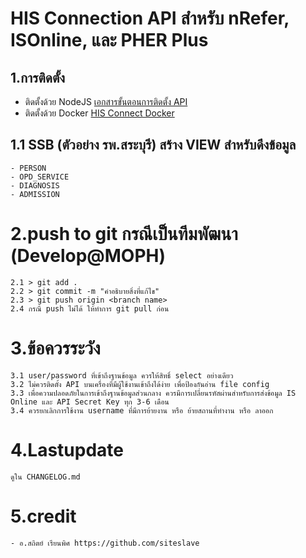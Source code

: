 # HIS Connection API สำหรับ nRefer, ISOnline, และ PHER Plus

## 1.การติดตั้ง
 - ติดตั้งด้วย NodeJS [เอกสารขั้นตอนการติดตั้ง API](https://connect.moph.go.th/pher-plus/#/main/link)
 - ติดตั้งด้วย Docker [HIS Connect Docker](https://hub.docker.com/r/superpck/his-connect)

## 1.1 SSB (ตัวอย่าง รพ.สระบุรี) สร้าง VIEW สำหรับดึงข้อมูล
```
- PERSON
- OPD_SERVICE
- DIAGNOSIS
- ADMISSION
```

# 2.push to git กรณีเป็นทีมพัฒนา (Develop@MOPH)
```
2.1 > git add .
2.2 > git commit -m "คำอธิบายสิ่งที่แก้ไข"
2.3 > git push origin <branch name>
2.4 กรณี push ไม่ได้ ให้ทำการ git pull ก่อน
```

# 3.ข้อควรระวัง
```
3.1 user/password ที่เข้าถึงฐานข้อมูล ควรให้สิทธิ์ select อย่างเดียว
3.2 ไม่ควรติดตั้ง API บนเครื่องที่มีผู้ใช้งานเข้าถึงได้ง่าย เพื่อป้องกันอ่าน file config
3.3 เพื่อความปลอดภัยในการเข้าถึงฐานข้อมูลส่วนกลาง ควรมีการเปลี่ยนรหัสผ่านสำหรับการส่งข้อมูล IS Online และ API Secret Key ทุก 3-6 เดือน
3.4 ควรยกเลิกการใช้งาน username ที่มีการย้ายงาน หรือ ย้ายสถานที่ทำงาน หรือ ลาออก
```

# 4.Lastupdate
```
ดูใน CHANGELOG.md
```

# 5.credit
```
- อ.สถิตย์ เรียนพิศ https://github.com/siteslave
```